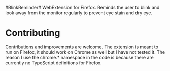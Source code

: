 #BlinkReminder#
WebExtension for Firefox. Reminds the user to blink and look away from the monitor regularly to prevent eye stain and dry eye.

# Contributing #
Contributions and improvements are welcome. The extension is meant to run on Firefox, it should work on Chrome as well but I have not tested it.
The reason I use the chrome.* namespace in the code is because there are currently no TypeScript definitions for Firefox.
